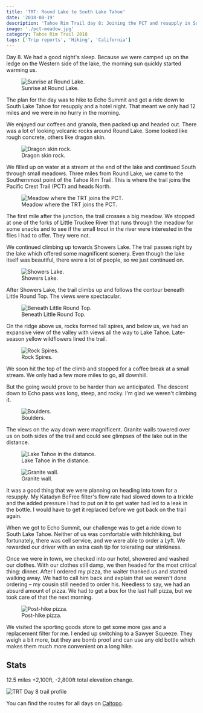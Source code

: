 ```yaml
---
title: 'TRT: Round Lake to South Lake Tahoe'
date: '2018-08-19'
description: 'Tahoe Rim Trail day 8: Joining the PCT and resupply in South Lake Tahoe.'
image: './pct-meadow.jpg'
category: Tahoe Rim Trail 2018
tags: ['Trip reports', 'Hiking', 'California']
---
```


Day 8. We had a good night's sleep. Because we were camped up on the ledge on the Western side of the lake, the morning sun quickly started warming us.

<figure>
  <img src="round-lake-sunrise.jpg" alt="Sunrise at Round Lake.">
  <figcaption>Sunrise at Round Lake.</figcaption>
</figure>

The plan for the day was to hike to Echo Summit and get a ride down to South Lake Tahoe for resupply and a hotel night. That meant we only had 12 miles and we were in no hurry in the morning.

We enjoyed our coffees and granola, then packed up and headed out. There was a lot of looking volcanic rocks around Round Lake. Some looked like rough concrete, others like dragon skin.

<figure class="full-width">
  <img src="dragon-skin-rock.jpg" alt="Dragon skin rock.">
  <figcaption>Dragon skin rock.</figcaption>
</figure>

We filled up on water at a stream at the end of the lake and continued South through small meadows. Three miles from Round Lake, we came to the Southernmost point of the Tahoe Rim Trail. This is where the trail joins the Pacific Crest Trail (PCT) and heads North.

<figure>
  <img src="pct-meadow.jpg" alt="Meadow where the TRT joins the PCT.">
  <figcaption>Meadow where the TRT joins the PCT.</figcaption>
</figure>

The first mile after the junction, the trail crosses a big meadow. We stopped at one of the forks of Little Truckee River that runs through the meadow for some snacks and to see if the small trout in the river were interested in the flies I had to offer. They were not.

We continued climbing up towards Showers Lake. The trail passes right by the lake which offered some magnificent scenery. Even though the lake itself was beautiful, there were a lot of people, so we just continued on.

<figure class="full-width">
  <img src="showers-lake-trt.jpg" alt="Showers Lake.">
  <figcaption>Showers Lake.</figcaption>
</figure>

After Showers Lake, the trail climbs up and follows the contour beneath Little Round Top. The views were spectacular.

<figure>
  <img src="beneath-little-round-top.jpg" alt="Beneath Little Round Top.">
  <figcaption>Beneath Little Round Top.</figcaption>
</figure>

On the ridge above us, rocks formed tall spires, and below us, we had an expansive view of the valley with views all the way to Lake Tahoe. Late-season yellow wildflowers lined the trail.

<figure>
  <img src="rock-spires.jpg" alt="Rock Spires.">
  <figcaption>Rock Spires.</figcaption>
</figure>

We soon hit the top of the climb and stopped for a coffee break at a small stream. We only had a few more miles to go, all downhill.

But the going would prove to be harder than we anticipated. The descent down to Echo pass was long, steep, and rocky. I'm glad we weren't climbing it.

<figure>
  <img src="boulders.jpg" alt="Boulders.">
  <figcaption>Boulders.</figcaption>
</figure>

The views on the way down were magnificent. Granite walls towered over us on both sides of the trail and could see glimpses of the lake out in the distance.

<figure class="full-width">
  <img src="lake-tahoe-in-the-distance.jpg" alt="Lake Tahoe in the distance.">
  <figcaption>Lake Tahoe in the distance.</figcaption>
</figure>

<figure>
  <img src="granite-wall.jpg" alt="Granite wall.">
  <figcaption>Granite wall.</figcaption>
</figure>

It was a good thing that we were planning on heading into town for a resupply. My Katadyn BeFree filter's flow rate had slowed down to a trickle and the added pressure I had to put on it to get water had led to a leak in the bottle. I would have to get it replaced before we got back on the trail again.

When we got to Echo Summit, our challenge was to get a ride down to South Lake Tahoe. Neither of us was comfortable with hitchhiking, but fortunately, there was cell service, and we were able to order a Lyft. We rewarded our driver with an extra cash tip for tolerating our stinkiness.

Once we were in town, we checked into our hotel, showered and washed our clothes. With our clothes still damp, we then headed for the most critical thing: dinner. After I ordered my pizza, the waiter thanked us and started walking away. We had to call him back and explain that we weren't done ordering – my cousin still needed to order his. Needless to say, we had an absurd amount of pizza. We had to get a box for the last half pizza, but we took care of that the next morning.

<figure>
  <img src="post-hike-pizza.jpg"  alt="Post-hike pizza.">
  <figcaption>Post-hike pizza.</figcaption>
</figure>

We visited the sporting goods store to get some more gas and a replacement filter for me. I ended up switching to a Sawyer Squeeze. They weigh a bit more, but they are bomb proof and can use any old bottle which makes them much more convenient on a long hike.

## Stats

12.5 miles +2,100ft, -2,800ft total elevation change.

![TRT Day 8 trail profile](profile.png)

You can find the routes for all days on [Caltopo](https://caltopo.com/m/HJ0L).
